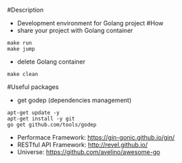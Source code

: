 #Description
- Development environment for Golang project
#How
- share your project with Golang container
```
make run
make jump
```
- delete Golang container
```
make clean
```
#Useful packages
- get godep (dependencies management)
```
apt-get update -y
apt-get install -y git
go get github.com/tools/godep
```
- Performace Framework: https://gin-gonic.github.io/gin/
- RESTful API Framework: http://revel.github.io/
- Universe: https://github.com/avelino/awesome-go
